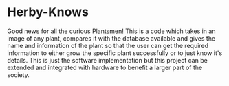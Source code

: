 # Herby-Knows
Good news for all the curious Plantsmen! This is a code which takes in an image of any plant, compares it with the database available and gives the name and information of the plant so that the user can get the required information to either grow the specific plant successfully or to just know it's details. This is just the software implementation but this project can be extended and integrated with hardware to benefit a larger part of the society.
